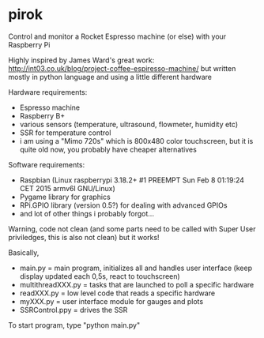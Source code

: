 # pirok
Control and monitor a Rocket Espresso machine (or else) with your Raspberry Pi

Highly inspired by James Ward's great work: http://int03.co.uk/blog/project-coffee-espiresso-machine/ but written mostly in python language and using a little different hardware 

Hardware requirements: 
- Espresso machine
- Raspberry B+
- various sensors (temperature, ultrasound, flowmeter, humidity etc)
- SSR for temperature control
- i am using a "Mimo 720s" which is 800x480 color touchscreen, but it is quite old now, you probably have cheaper alternatives

Software requirements:
- Raspbian (Linux raspberrypi 3.18.2+ #1 PREEMPT Sun Feb 8 01:19:24 CET 2015 armv6l GNU/Linux)
- Pygame library for graphics
- RPi.GPIO library (version 0.5?) for dealing with advanced GPIOs
- and lot of other things i probably forgot...

Warning, code not clean (and some parts need to be called with Super User priviledges, this is also not clean) but it works!

Basically, 
- main.py = main program, initializes all and handles user interface (keep display updated each 0,5s, react to touchscreen)
- multithreadXXX.py = tasks that are launched to poll a specific hardware
- readXXX.py = low level code that reads a specific hardware
- myXXX.py = user interface module for gauges and plots
- SSRControl.ppy = drives the SSR

To start program, type "python main.py"



